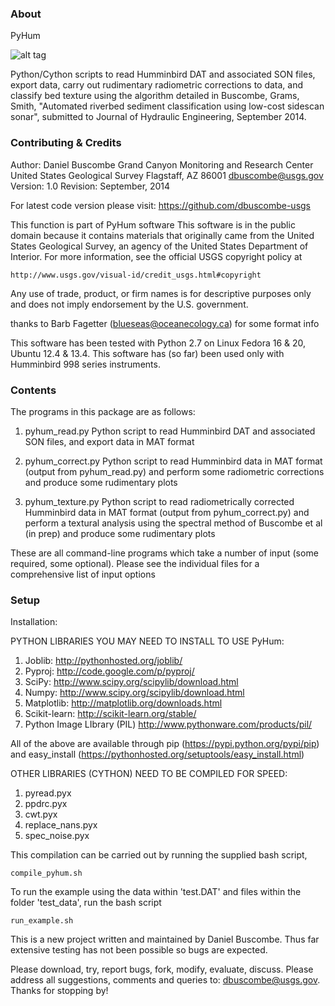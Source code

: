 ### About
PyHum

![alt tag](http://dbuscombe-usgs.github.io/figs/class_R01560.png)

Python/Cython scripts to read Humminbird DAT and associated SON files, export data, carry out rudimentary radiometric corrections to data, and classify bed texture using the algorithm detailed in Buscombe, Grams, Smith, "Automated riverbed sediment classification using low-cost sidescan sonar", submitted to Journal of Hydraulic Engineering, September 2014.

### Contributing & Credits

Author:    Daniel Buscombe
           Grand Canyon Monitoring and Research Center
           United States Geological Survey
           Flagstaff, AZ 86001
           dbuscombe@usgs.gov
Version: 1.0      Revision: September, 2014

For latest code version please visit:
https://github.com/dbuscombe-usgs

This function is part of PyHum software
This software is in the public domain because it contains materials that originally came 
from the United States Geological Survey, an agency of the United States Department of Interior. 
For more information, see the official USGS copyright policy at 
```
http://www.usgs.gov/visual-id/credit_usgs.html#copyright
```

Any use of trade, product, or firm names is for descriptive purposes only and does not imply endorsement by the U.S. government. 

thanks to Barb Fagetter (blueseas@oceanecology.ca) for some format info

This software has been tested with Python 2.7 on Linux Fedora 16 & 20, Ubuntu 12.4 & 13.4.
This software has (so far) been used only with Humminbird 998 series instruments. 

### Contents

The programs in this package are as follows:
1) pyhum_read.py
Python script to read Humminbird DAT and associated SON files, and export data in MAT format

2) pyhum_correct.py
Python script to read Humminbird data in MAT format (output from pyhum_read.py) and perform some radiometric corrections and produce some rudimentary plots

3) pyhum_texture.py
Python script to read radiometrically corrected Humminbird data in MAT format (output from pyhum_correct.py) and perform a textural analysis using the spectral method of Buscombe et al (in prep) and produce some rudimentary plots

These are all command-line programs which take a number of input (some required, some optional). Please see the individual files for a comprehensive list of input options

### Setup

Installation:

PYTHON LIBRARIES YOU MAY NEED TO INSTALL TO USE PyHum:
1) Joblib: http://pythonhosted.org/joblib/
2) Pyproj: http://code.google.com/p/pyproj/
3) SciPy: http://www.scipy.org/scipylib/download.html
4) Numpy: http://www.scipy.org/scipylib/download.html
5) Matplotlib: http://matplotlib.org/downloads.html
6) Scikit-learn: http://scikit-learn.org/stable/
7) Python Image LIbrary (PIL) http://www.pythonware.com/products/pil/

All of the above are available through pip (https://pypi.python.org/pypi/pip) and easy_install (https://pythonhosted.org/setuptools/easy_install.html)

OTHER LIBRARIES (CYTHON) NEED TO BE COMPILED FOR SPEED:
1) pyread.pyx
2) ppdrc.pyx
3) cwt.pyx
4) replace_nans.pyx
5) spec_noise.pyx

This compilation can be carried out by running the supplied bash script, 

```
compile_pyhum.sh
```

To run the example using the data within 'test.DAT' and files within the folder 'test_data', run the bash script 

```
run_example.sh
```

This is a new project written and maintained by Daniel Buscombe. Thus far extensive testing has not been possible so bugs are expected. 

Please download, try, report bugs, fork, modify, evaluate, discuss. Please address all suggestions, comments and queries to: dbuscombe@usgs.gov. Thanks for stopping by! 



